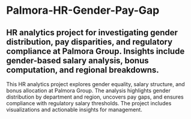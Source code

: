 # Palmora-HR-Gender-Pay-Gap
## HR analytics project for investigating gender distribution, pay disparities, and regulatory compliance at Palmora Group. Insights include gender-based salary analysis, bonus computation, and regional breakdowns.
This HR analytics project explores gender equality, salary structure, and bonus allocation at Palmora Group. The analysis highlights gender distribution by department and region, uncovers pay gaps, and ensures compliance with regulatory salary thresholds. The project includes visualizations and actionable insights for management.
